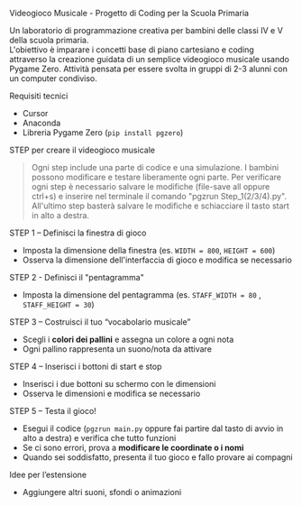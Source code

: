 Videogioco Musicale - Progetto di Coding per la Scuola Primaria

Un laboratorio di programmazione creativa per bambini delle classi IV e V della scuola primaria.  
L'obiettivo è imparare i concetti base di piano cartesiano e coding attraverso la creazione guidata di un semplice videogioco musicale usando Pygame Zero.
Attività pensata per essere svolta in gruppi di 2-3 alunni con un computer condiviso.

Requisiti tecnici

- Cursor
- Anaconda
- Libreria Pygame Zero (`pip install pgzero`)


STEP per creare il videogioco musicale

> Ogni step include una parte di codice e una simulazione. I bambini possono modificare e testare liberamente ogni parte.
Per verificare ogni step è necessario salvare le modifiche (file-save all oppure ctrl+s) e inserire nel terminale il comando "pgzrun Step_1(2/3/4).py". All'ultimo step basterà salvare le modifiche e schiacciare il tasto start in alto a destra. 

STEP 1 – Definisci la finestra di gioco
- Imposta la dimensione della finestra (es. `WIDTH = 800`, `HEIGHT = 600`)
- Osserva la dimensione dell'interfaccia di gioco e modifica se necessario

STEP 2 - Definisci il "pentagramma" 
- Imposta la dimensione del pentagramma (es. `STAFF_WIDTH = 80` , `STAFF_HEIGHT = 30`)

STEP 3 – Costruisci il tuo “vocabolario musicale”
- Scegli i **colori dei pallini** e assegna un colore a ogni nota
- Ogni pallino rappresenta un suono/nota da attivare


STEP 4 – Inserisci i bottoni di start e stop
- Inserisci i due bottoni su schermo con le dimensioni
- Osserva le dimensioni e modifica se necessario

STEP 5 – Testa il gioco!
- Esegui il codice (`pgzrun main.py` oppure fai partire dal tasto di avvio in alto a destra) e verifica che tutto funzioni
- Se ci sono errori, prova a **modificare le coordinate o i nomi**
- Quando sei soddisfatto, presenta il tuo gioco e fallo provare ai compagni

Idee per l’estensione

- Aggiungere altri suoni, sfondi o animazioni


